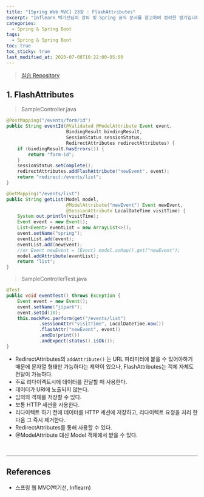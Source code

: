```yaml
---
title: "[Spring Web MVC] 23장 : FlashAttributes"
excerpt: "Inflearn 백기선님의 강의 및 Spring 공식 문서를 참고하여 정리한 필기입니다."
categories:
  - Spring & Spring Boot
tags:
  - Spring & Spring Boot
toc: true
toc_sticky: true
last_modified_at: 2020-07-08T10:22:00-05:00
---
```


> [실습 Repository](https://github.com/xlffm3/spring-learning-test/tree/inflearn-mvc)

## 1. FlashAttributes

> SampleController.java

```java
@PostMapping("/events/form/id")
public String eventId(@Validated @ModelAttribute Event event,
                      BindingResult bindingResult,
                      SessionStatus sessionStatus,
                      RedirectAttributes redirectAttributes) {
    if (bindingResult.hasErrors()) {
        return "form-id";
    }
    sessionStatus.setComplete();
    redirectAttributes.addFlashAttribute("newEvent", event);
    return "redirect:/events/list";
}

@GetMapping("/events/list")
public String getList(Model model,
                      @ModelAttribute("newEvent") Event newEvent,
                      @SessionAttribute LocalDateTime visitTime) {
    System.out.println(visitTime);
    Event event = new Event();
    List<Event> eventList = new ArrayList<>();
    event.setName("spring");
    eventList.add(event);
    eventList.add(newEvent);
    //or Event newEvent = (Event) model.asMap().get("newEvent");
    model.addAttribute(eventList);
    return "list";
}
```

> SampleControllerTest.java

```java
@Test
public void eventTest() throws Exception {
    Event event = new Event();
    event.setName("jipark");
    event.setId(10);
    this.mockMvc.perform(get("/events/list")
            .sessionAttr("visitTime", LocalDateTime.now())
            .flashAttr("newEvent", event))
            .andDo(print())
            .andExpect(status().isOk());
}
```

* RedirectAttributes의 `addAttribute()` 는 URL 파라미터에 붙을 수 있어야하기 때문에 문자열 형태만 가능하다는 제약이 있으나, FlashAttributes는 객체 자체도 전달이 가능하다.
* 주로 리다이렉트시에 데이터를 전달할 때 사용한다.
* 데이터가 URI에 노출되지 않는다.
* 임의의 객체를 저장할 수 있다.
* 보통 HTTP 세션을 사용한다.
* 리다이렉트 하기 전에 데이터를 HTTP 세션에 저장하고, 리다이렉트 요청을 처리 한 다음 그 즉시 제거한다.
* RedirectAttributes를 통해 사용할 수 있다.
* @ModelAttribute 대신 Model 객체에서 받을 수 있다.

<br>

---

## References

*	스프링 웹 MVC(백기선, Inflearn)
